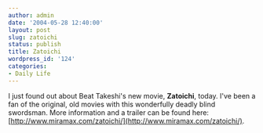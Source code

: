 ```yaml
---
author: admin
date: '2004-05-28 12:40:00'
layout: post
slug: zatoichi
status: publish
title: Zatoichi
wordpress_id: '124'
categories:
- Daily Life
---
```


I just found out about Beat Takeshi's new movie, **Zatoichi**, today.
I've been a fan of the original, old movies with this wonderfully deadly
blind swordsman. More information and a trailer can be found here:
[http://www.miramax.com/zatoichi/](http://www.miramax.com/zatoichi/).
